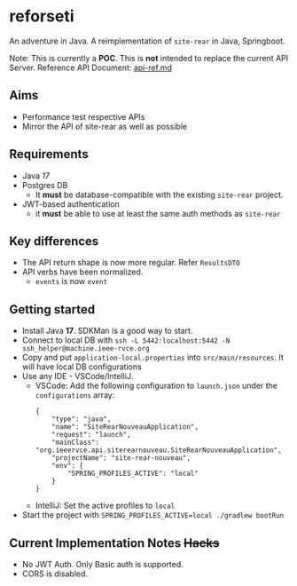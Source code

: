# reforseti

An adventure in Java. A reimplementation of `site-rear` in Java, Springboot.

Note: This is currently a **POC**. This is **not** intended to replace the current API Server.
Reference API Document: [api-ref.md](https://github.com/IEEE-RVCE/site-rear/blob/master/docs/api-ref.md)
## Aims

- Performance test respective APIs
- Mirror the API of site-rear as well as possible

## Requirements

- Java *17*
- Postgres DB
  - It **must** be database-compatible with the existing `site-rear` project. 
- JWT-based authentication
  - it **must** be able to use at least the same auth methods as `site-rear`

## Key differences

- The API return shape is now more regular. Refer `ResultsDTO`
- API verbs have been normalized. 
  - `events` is now `event`


## Getting started

- Install Java **17**. SDKMan is a good way to start.
- Connect to local DB with `ssh -L 5442:localhost:5442 -N ssh_helper@machine.ieee-rvce.org`
- Copy and put `application-local.properties` into `src/main/resources`. It will have local DB configurations
- Use any IDE - VSCode/IntelliJ.
  - VSCode: Add the following configuration to `launch.json` under the `configurations` array:
    ```jsonc
    {
        "type": "java",
        "name": "SiteRearNouveauApplication",
        "request": "launch",
        "mainClass": "org.ieeervce.api.siterearnouveau.SiteRearNouveauApplication",
        "projectName": "site-rear-nouveau",
        "env": {
            "SPRING_PROFILES_ACTIVE": "local"
        }
    }
    ```
  - IntelliJ: Set the active profiles to `local`
- Start the project with `SPRING_PROFILES_ACTIVE=local ./gradlew bootRun`

## Current Implementation Notes ~~Hacks~~

- No JWT Auth. Only Basic auth is supported.
- CORS is disabled.
